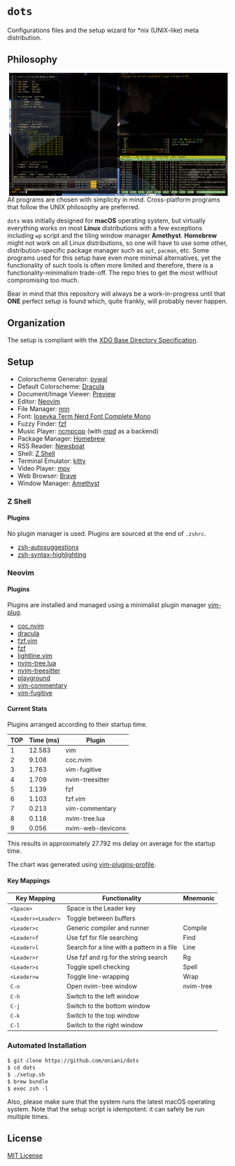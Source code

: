 # `dots`

Configurations files and the setup wizard for \*nix (UNIX-like) meta
distribution.

## Philosophy

<img src="demo.png" alt="Desktop" align="right" width="500px">

All programs are chosen with simplicity in mind. Cross-platform programs that
follow the UNIX philosophy are preferred.

`dots` was initially designed for **macOS** operating system, but virtually
everything works on most **Linux** distributions with a few exceptions
including `wp` script and the tiling window manager **Amethyst**. **Homebrew**
might not work on all Linux distributions, so one will have to use some other,
distribution-specific package manager such as `apt`, `pacman`, etc. Some
programs used for this setup have even more minimal alternatives, yet the
functionality of such tools is often more limited and therefore, there is a
functionality-minimalism trade-off. The repo tries to get the most without
compromising too much.

Bear in mind that this repository will always be a work-in-progress until that
**ONE** perfect setup is found which, quite frankly, will probably never
happen.

## Organization

The setup is compliant with the [XDG Base Directory
Specification](https://specifications.freedesktop.org/basedir-spec/basedir-spec-latest.html).

## Setup

- Colorscheme Generator: [pywal](https://github.com/dylanaraps/pywal)
- Default Colorscheme: [Dracula](https://github.com/dracula)
- Document/Image Viewer: [Preview](https://support.apple.com/guide/preview/welcome/mac)
- Editor: [Neovim](https://neovim.io/)
- File Manager: [nnn](https://github.com/jarun/nnn)
- Font: [Iosevka Term Nerd Font Complete Mono](https://github.com/ryanoasis/nerd-fonts/tree/master/patched-fonts/Iosevka)
- Fuzzy Finder: [fzf](https://github.com/junegunn/fzf)
- Music Player: [ncmpcpp](https://rybczak.net/ncmpcpp/) (with [mpd](https://www.musicpd.org/) as a backend)
- Package Manager: [Homebrew](https://brew.sh/)
- RSS Reader: [Newsboat](https://newsboat.org/)
- Shell: [Z Shell](http://zsh.sourceforge.net/)
- Terminal Emulator: [kitty](https://sw.kovidgoyal.net/kitty/)
- Video Player: [mpv](https://mpv.io/)
- Web Browser: [Brave](https://brave.com/)
- Window Manager: [Amethyst](https://github.com/ianyh/Amethyst)

### Z Shell

#### Plugins

No plugin manager is used. Plugins are sourced at the end of `.zshrc`.

- [zsh-autosuggestions](https://github.com/zsh-users/zsh-autosuggestions)
- [zsh-syntax-highlighting](https://github.com/zsh-users/zsh-syntax-highlighting)

### Neovim

#### Plugins

Plugins are installed and managed using a minimalist plugin manager
[vim-plug](https://github.com/junegunn/vim-plug).

- [coc.nvim](https://github.com/neoclide/coc.nvim)
- [dracula](https://github.com/dracula/vim)
- [fzf.vim](https://github.com/junegunn/fzf.vim)
- [fzf](https://github.com/junegunn/fzf)
- [lightline.vim](https://github.com/itchyny/lightline.vim)
- [nvim-tree.lua](kyazdani42/nvim-tree.lua)
- [nvim-treesitter](https://github.com/nvim-treesitter/nvim-treesitter)
- [playground](https://github.com/nvim-treesitter/playground)
- [vim-commentary](https://github.com/tpope/vim-commentary)
- [vim-fugitive](https://github.com/tpope/vim-fugitive)

#### Current Stats

Plugins arranged according to their startup time.

| TOP | Time (ms) | Plugin            |
| --- | --------- | ----------------- |
| 1   | 12.583    | vim               |
| 2   | 9.108     | coc.nvim          |
| 3   | 1.763     | vim-fugitive      |
| 4   | 1.709     | nvim-treesitter   |
| 5   | 1.139     | fzf               |
| 6   | 1.103     | fzf.vim           |
| 7   | 0.213     | vim-commentary    |
| 8   | 0.118     | nvim-tree.lua     |
| 9   | 0.056     | nvim-web-devicons |

This results in approximately 27.792 ms delay on average for the startup time.

The chart was generated using
[vim-plugins-profile](https://github.com/hyiltiz/vim-plugins-profile).

#### Key Mappings

| Key Mapping        | Functionality                              | Mnemonic  |
| ------------------ | ------------------------------------------ | --------- |
| `<Space>`          | Space is the Leader key                    |           |
| `<Leader><Leader>` | Toggle between buffers                     |           |
| `<Leader>c`        | Generic compiler and runner                | Compile   |
| `<Leader>f`        | Use fzf for file searching                 | Find      |
| `<Leader>l`        | Search for a line with a pattern in a file | Line      |
| `<Leader>r`        | Use fzf and rg for the string search       | Rg        |
| `<Leader>s`        | Toggle spell checking                      | Spell     |
| `<Leader>w`        | Toggle line-wrapping                       | Wrap      |
| `C-n`              | Open nvim-tree window                      | nvim-tree |
| `C-h`              | Switch to the left window                  |           |
| `C-j`              | Switch to the bottom window                |           |
| `C-k`              | Switch to the top window                   |           |
| `C-l`              | Switch to the right window                 |           |

### Automated Installation

```console
$ git clone https://github.com/oniani/dots
$ cd dots
$ ./setup.sh
$ brew bundle
$ exec zsh -l
```

Also, please make sure that the system runs the latest macOS operating system.
Note that the setup script is idempotent: it can safely be run multiple times.

## License

[MIT License](LICENSE)

